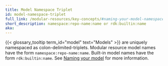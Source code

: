```yaml
---
title: Model Namespace Triplet
id: model-namespace-triplet
full_link: /modular-resources/key-concepts/#naming-your-model-namespacerepo-namename
short_description: namespace:repo-name:name or rdk:builtin:name
aka:
---
```


{{< glossary_tooltip term_id="model" text="Models" >}} are uniquely namespaced as colon-delimited-triplets.
Modular resource model names have the form `namespace:repo-name:name`.
Built-in model names have the form `rdk:builtin:name`.
See [Naming your model](/modular-resources/key-concepts/#naming-your-model-namespacerepo-namename) for more information.
